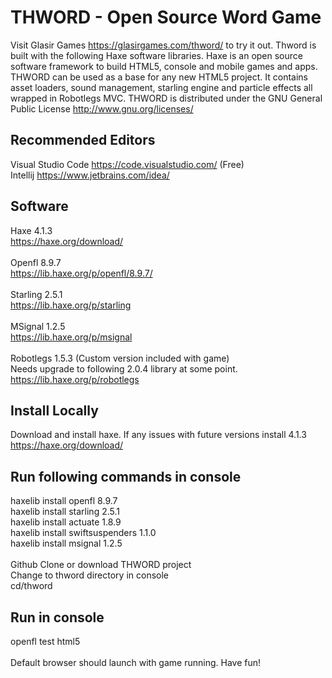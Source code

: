 # THWORD - Open Source Word Game
Visit Glasir Games https://glasirgames.com/thword/ to try it out.
Thword is built with the following Haxe software libraries. Haxe is an open source software framework to build HTML5, console and mobile games and apps. THWORD can be used as a base for any new HTML5 project. It contains asset loaders, sound management, starling engine and particle effects all wrapped in Robotlegs MVC. THWORD is distributed under the GNU General Public License http://www.gnu.org/licenses/

## Recommended Editors
Visual Studio Code https://code.visualstudio.com/ (Free) <br />
Intellij https://www.jetbrains.com/idea/ <br />

## Software
Haxe 4.1.3<br />
https://haxe.org/download/<br />
<br />
Openfl 8.9.7<br />
https://lib.haxe.org/p/openfl/8.9.7/<br />
<br />
Starling 2.5.1<br />
https://lib.haxe.org/p/starling<br />
<br />
MSignal 1.2.5<br />
https://lib.haxe.org/p/msignal<br />
<br />
Robotlegs 1.5.3 (Custom version included with game)<br />
Needs upgrade to following 2.0.4 library at some point.<br />
https://lib.haxe.org/p/robotlegs<br />

## Install Locally
Download and install haxe. If any issues with future versions install 4.1.3<br />
https://haxe.org/download/<br />

## Run following commands in console
haxelib install openfl 8.9.7 <br />
haxelib install starling 2.5.1 <br />
haxelib install actuate 1.8.9 <br />
haxelib install swiftsuspenders 1.1.0 <br />
haxelib install msignal 1.2.5 <br />
<br />
Github Clone or download THWORD project<br />
Change to thword directory in console<br />
cd/thword<br />

## Run in console
openfl test html5<br />
<br />
Default browser should launch with game running. Have fun!